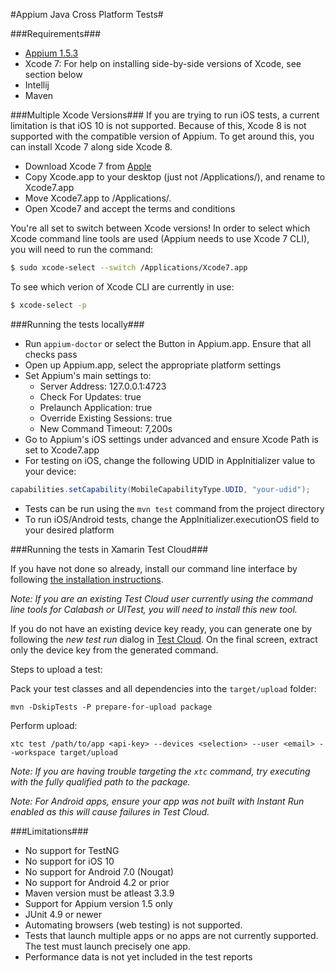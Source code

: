 #Appium Java Cross Platform Tests#

###Requirements###
+ [Appium 1.5.3](https://github.com/appium/appium/archive/1.5.3.tar.gz)
+ Xcode 7: For help on installing side-by-side versions of Xcode, see section below
+ Intellij
+ Maven

###Multiple Xcode Versions###
If you are trying to run iOS tests, a current limitation is that iOS 10 is not supported. Because of this, Xcode 8 is not supported with the compatible version of Appium. To get around this, you can install Xcode 7 along side Xcode 8.

+ Download Xcode 7 from [Apple](http://developer.apple.com/download/more) 
+ Copy Xcode.app to your desktop (just not /Applications/), and rename to Xcode7.app
+ Move Xcode7.app to /Applications/.
+ Open Xcode7 and accept the terms and conditions

You're all set to switch between Xcode versions! In order to select which Xcode command line tools are used (Appium needs to use Xcode 7 CLI), you will need to run the command:
``` bash
$ sudo xcode-select --switch /Applications/Xcode7.app
```
To see which verion of Xcode CLI are currently in use:
``` bash
$ xcode-select -p
```

###Running the tests locally###
+ Run `appium-doctor` or select the Button in Appium.app. Ensure that all checks pass
+ Open up Appium.app, select the appropriate platform settings
+ Set Appium's main settings to:
    + Server Address: 127.0.0.1:4723
    + Check For Updates: true
    + Prelaunch Application: true
    + Override Existing Sessions: true
    + New Command Timeout: 7,200s
+ Go to Appium's iOS settings under advanced and ensure Xcode Path is set to Xcode7.app
+ For testing on iOS, change the following UDID in AppInitializer value to your device:
``` java
capabilities.setCapability(MobileCapabilityType.UDID, "your-udid");
```
+ Tests can be run using the `mvn test` command from the project directory
+ To run iOS/Android tests, change the AppInitializer.executionOS field to your desired platform

###Running the tests in Xamarin Test Cloud###

If you have not done so already, install our command line interface by following [the installation instructions](UploaderInstall.md/#installation).

*Note: If you are an existing Test Cloud user currently using the command line tools for Calabash or UITest, you will need to install this new tool.*

If you do not have an existing device key ready, you can generate one by following the *new test run* dialog in [Test Cloud](https://testcloud.xamarin.com). On the final screen, extract only the device key from the generated command.

Steps to upload a test:

Pack your test classes and all dependencies into the `target/upload` folder:

```
mvn -DskipTests -P prepare-for-upload package
```

Perform upload:

```
xtc test /path/to/app <api-key> --devices <selection> --user <email> --workspace target/upload 
```
*Note: If you are having trouble targeting the `xtc` command, try executing with the fully qualified path to the package.*

*Note: For Android apps, ensure your app was not built with Instant Run enabled as this will cause failures in Test Cloud.*

###Limitations###
* No support for TestNG
* No support for iOS 10
* No support for Android 7.0 (Nougat)
* No support for Android 4.2 or prior
* Maven version must be atleast 3.3.9
* Support for Appium version 1.5 only 
* JUnit 4.9 or newer 
* Automating browsers (web testing) is not supported.
* Tests that launch multiple apps or no apps are not currently supported. The test must launch precisely one app.
* Performance data is not yet included in the test reports